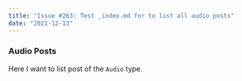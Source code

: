 ```yaml
---
title: "Issue #263: Test _index.md for to list all audio posts"
date: "2021-12-13"
---
```


### Audio Posts

Here I want to list post of the `Audio` type.